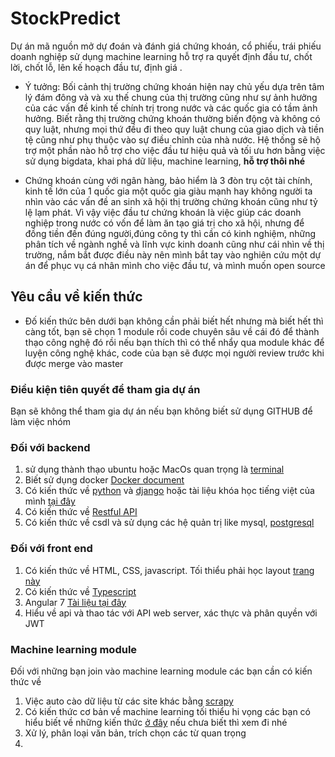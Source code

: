 # StockPredict
Dự án mã nguồn mở dự đoán và đánh giá chứng khoán, cổ phiếu, trái phiếu doanh nghiệp sử dụng machine learning hỗ trợ ra quyết định đầu tư, chốt lời, chốt lỗ, lên kế hoạch đầu tư, định giá .

- Ý tưởng: Bối cảnh thị trường chứng khoán hiện nay chủ yếu dựa trên tâm lý đám đông và và xu thế chung của thị trường cũng như sự ảnh hưởng của các vấn đề kinh tế chính trị trong nước và các quốc gia có tầm ảnh hưởng. Biết rằng thị trường chứng khoán thường biến động và không có quy luật, nhưng mọi thứ đều đi theo quy luật chung của giao dịch và tiền tệ cũng như phụ thuộc vào sự điều chỉnh của nhà nước. Hệ thống sẽ hộ trợ một phần nào hỗ trợ cho việc đầu tư hiệu quả và tối ưu hơn bằng việc sử dụng bigdata, khai phá dữ liệu, machine learning, **hỗ trợ thôi nhé**

- Chứng khoán cùng với ngân hàng, bảo hiểm là 3 đòn trụ cột tài chính, kinh tế lớn của 1 quốc gia một quốc gia giàu mạnh hay không người ta nhìn vào các vấn đề an sinh xã hội thị trường chứng khoán cũng như tỷ lệ lạm phát. Vì vậy việc đầu tư chứng khoán là việc giúp các doanh nghiệp trong nước có vốn để làm ăn tạo giá trị cho xã hội, nhưng để đồng tiền đến đúng người,đúng  công ty thì cần có kinh nghiệm, những phân tích về ngành nghề và lĩnh vực kinh doanh cũng như cái nhìn về thị trường, nắm bắt được điều này nên mình bắt tay vào nghiên cứu một dự án để phục vụ cá nhân mình cho việc đầu tư, và mình muốn open source

## Yêu cầu về kiến thức 
- Đố kiến thức bên dưới bạn không cần phải biết hết nhưng mà biết hết thì càng tốt, bạn sẽ chọn 1 module rồi code chuyên sâu về cái đó để thành thạo công nghệ đó rồi nếu bạn thích thì có thể nhẩy qua module khác để luyện công nghệ khác, code của bạn sẽ được mọi người review trước khi được merge vào master 
### Điều kiện tiên quyết để tham gia dự án 
Bạn sẽ không thể tham gia dự án nếu bạn không biết sử dụng GITHUB để làm việc nhóm

### Đối với backend 
1. sử dụng thành thạo ubuntu hoặc MacOs quan trọng là [terminal](https://www.howtogeek.com/412055/37-important-linux-commands-you-should-know/)
2. Biết sử dụng docker [Docker document](https://docs.docker.com/)
3. Có kiến thức về [python](https://python.org) và [django](https://docs.djangoproject.com/en/2.2/) hoặc tài liệu khóa học tiếng việt của mình [tại đây](https://www.youtube.com/playlist?list=PLZEIt444jqpB1j3RD4BrYm9JmNVYuzVNm)
4. Có kiến thức về  [Restful API](https://www.django-rest-framework.org/tutorial/quickstart/)
5. Có kiến thức về  csdl và sử dụng các hệ quản trị like mysql, [postgresql](https://www.postgresql.org/docs/10/index.html)


### Đối với front end 

1. Có kiến thức về HTML, CSS, javascript. Tối thiểu phải học layout [trang này](https://www.w3schools.com/css/tryit.asp?filename=trycss_website_layout_blog)
2. Có kiến thức về  [Typescript](https://www.typescriptlang.org/docs/handbook/basic-types.html)
3. Angular 7 [Tài liệu tại đây](https://angular.io/start)
4. Hiểu về api và thao tác với API web server, xác thực và phân quyền với JWT

### Machine learning module
Đối với những bạn join vào machine learning module các bạn cần có kiến thức về 

1. Việc auto cào dữ liệu từ các site khác bằng [scrapy](https://scrapy.org/)
2. Có kiến thức cơ bản về machine learning tối thiểu hi vọng các bạn có hiểu biết về những kiến thức [ở đây](https://www.youtube.com/playlist?list=PLZEIt444jqpBPoqtW2ARJp9ICnF3c7vJC) nếu chưa biết thì xem đi nhé
3. Xử lý, phân loại văn bản, trích chọn các từ quan trọng 
4. 



